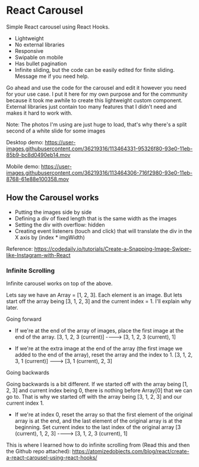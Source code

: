 # React Carousel

Simple React carousel using React Hooks. 

- Lightweight
- No external libraries
- Responsive
- Swipable on mobile
- Has bullet pagination
- Infinite sliding, but the code can be easily edited for finite sliding. Message me if you need help.

Go ahead and use the code for the carousel and edit it however you need for your use case. I put it here for my own purpose and for the community because it took me awhile to create this lightweight custom component. External libraries just contain too many features that I didn't need and makes it hard to work with.

Note: The photos I'm using are just huge to load, that's why there's a split second of a white slide for some images

Desktop demo: https://user-images.githubusercontent.com/36219316/113464331-95326f80-93e0-11eb-85b9-bc8d0490eb14.mov

Mobile demo: https://user-images.githubusercontent.com/36219316/113464306-716f2980-93e0-11eb-8768-61e88e100358.mov


## How the Carousel works
- Putting the images side by side
- Defining a div of fixed length that is the same width as the images
- Setting the div with overflow: hidden
- Creating event listeners (touch and click) that will translate the div in the X axis by (index * imgWidth)

Reference: https://codedaily.io/tutorials/Create-a-Snapping-Image-Swiper-like-Instagram-with-React

### Infinite Scrolling
Infinite carousel works on top of the above.

Lets say we have an Array = [1, 2, 3]. Each element is an image. But lets start off the array being [3, 1, 2, 3] and the current index = 1. I'll explain why later.

Going forward
- If we're at the end of the array of images, place the first image at the end of the array. 
[3, 1, 2, 3 (current)] ----> [3, 1, 2, 3 (current), 1]

- If we're at the extra image at the end of the array (the first image we added to the end of the array), reset the array and the index to 1.
 [3, 1, 2, 3, 1 (current)] ---> [3, 1 (current), 2, 3]

Going backwards

Going backwards is a bit different. If we started off with the array being [1, 2, 3] and current index being 0, there is nothing before Array[0] that we can go to. That is why we started off with the array being [3, 1, 2, 3] and our current index 1.

- If we're at index 0, reset the array so that the first element of the original array is at the end, and the last element of the original array is at the beginning. Set current index to the last index of the original array
[3 (current), 1, 2, 3] ----> [3, 1, 2, 3 (current), 1]

This is where I learned how to do infinite scrolling from (Read this and then the Github repo attached): https://atomizedobjects.com/blog/react/create-a-react-carousel-using-react-hooks/
